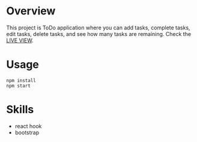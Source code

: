 # Overview

This project is ToDo application where you can add tasks, complete tasks, edit tasks, delete tasks, and see how many tasks are remaining.
Check the [LIVE VIEW](https://backy22-react-todo.netlify.app/).

# Usage

```
npm install
npm start
```

# Skills
* react hook
* bootstrap
